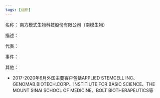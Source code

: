 ```yaml
---
tags: [组织]
---
```


名称：
南方模式生物科技股份有限公司（南模生物）

描述：

代表：

事件：

其他：
- 2017-2020年6月外国主要客户包括APPLIED STEMCELL INC、GENOMAB.BIOTECH.CORP、INSTITIUTE FOR BASIC SCIENCE、THE MOUNT SINAI SCHOOL OF MEDICINE、BOLT BIOTHERAPEUTICS等
